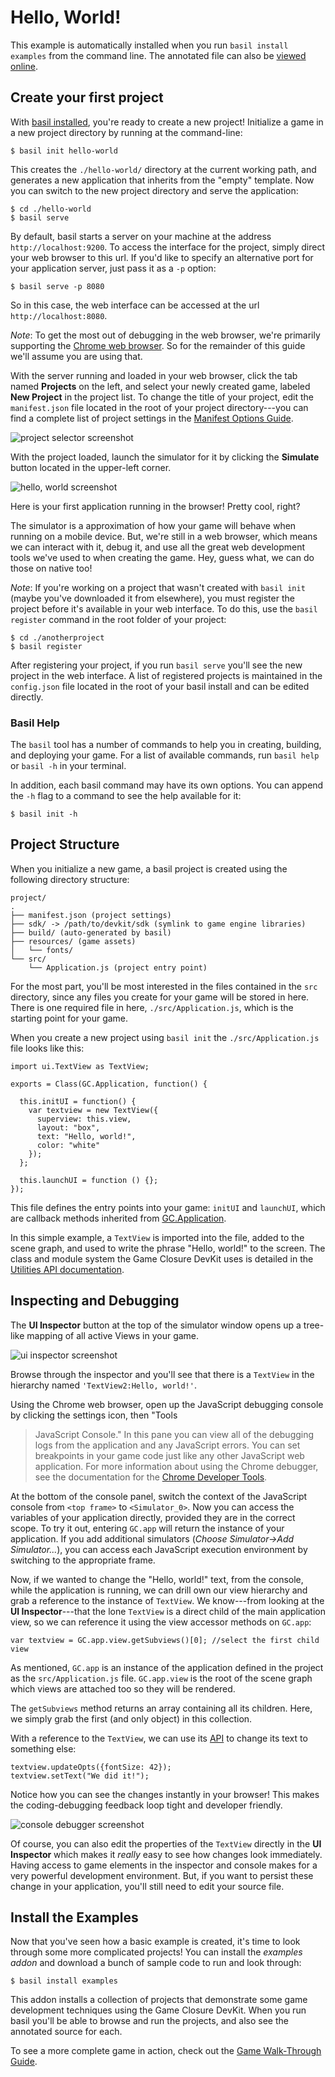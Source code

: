# Hello, World!

This example is automatically installed when you run
`basil install examples` from the command line. The
annotated file can also be [viewed online](../example/basics-helloworld/).

## Create your first project

With [basil installed](../guide/install.html),
you're ready to create a new project! Initialize a game
in a new project directory by running at the command-line:

~~~
$ basil init hello-world
~~~

This creates the `./hello-world/` directory at the current
working path, and generates a new application that inherits
from the "empty" template. Now you can switch to the new
project directory and serve the application:

~~~
$ cd ./hello-world
$ basil serve
~~~

By default, basil starts a server on your machine at the
address `http://localhost:9200`. To access the interface for the
project, simply direct your web browser to this url. If you'd
like to specify an alternative port for your application
server, just pass it as a `-p` option:

~~~
$ basil serve -p 8080
~~~

So in this case, the web interface can be accessed at the
url `http://localhost:8080`.

*Note*: To get the most out of debugging in the web browser, we're
primarily supporting the [Chrome web browser](http://www.google.com/chrome).
So for the remainder of this guide we'll assume you are using that.

With the server running and loaded in your web browser,
click the tab named **Projects** on the left, and select
your newly created game, labeled **New Project** in the
project list. To change the title of your project, edit the
`manifest.json` file located in the root of your project
directory---you can find a complete list of project settings
in the [Manifest Options Guide](../guide/manifest.html).

<img src="./assets/getting-started/hello-project.png" alt="project selector screenshot" class="screenshot">

With the project loaded, launch the simulator for it by
clicking the **Simulate** button located in the upper-left corner.

<img src="./assets/getting-started/hello-world.png" alt="hello, world screenshot" class="screenshot">

Here is your first application running in the browser! Pretty cool, right?

The simulator is a approximation of how your game will behave when
running on a mobile device. But, we're
still in a web browser, which means we can interact with it,
debug it, and use all the great web development tools we've
used to when creating the game. Hey, guess what, we can do those on native too!

*Note*: If you're working on a project that wasn't created with
`basil init` (maybe you've downloaded it from elsewhere),
you must register the project before it's available in your
web interface. To do this, use the `basil register` command
in the root folder of your project:

~~~
$ cd ./anotherproject
$ basil register
~~~

After registering your project, if you run `basil serve` you'll
see the new project in the web interface. A list of registered projects is
maintained in the `config.json` file located in the root of
your basil install and can be edited directly.

### Basil Help

The `basil` tool has a number of commands to help you in
creating, building, and deploying your game. For a list of
available commands, run `basil help` or `basil -h` in your
terminal.

In addition, each basil command may have its own options.
You can append the `-h` flag to a command to see the help
available for it:

~~~
$ basil init -h
~~~


## Project Structure

When you initialize a new game, a basil project is created
using the following directory structure:

~~~
project/
.
├── manifest.json (project settings)
├── sdk/ -> /path/to/devkit/sdk (symlink to game engine libraries)
├── build/ (auto-generated by basil)
├── resources/ (game assets)
│   └── fonts/
└── src/
    └── Application.js (project entry point)
~~~

For the most part, you'll be most interested in the files
contained in the `src` directory, since any files you create
for your game will be stored in here. There is one required
file in here, `./src/Application.js`, which is the starting
point for your game.

When you create a new project using `basil init` the
`./src/Application.js` file looks like this:

~~~
import ui.TextView as TextView;

exports = Class(GC.Application, function() {

  this.initUI = function() {
    var textview = new TextView({
      superview: this.view,
      layout: "box",
      text: "Hello, world!",
      color: "white"
    });
  };

  this.launchUI = function () {};
});
~~~

This file defines the entry points into your game: `initUI` and `launchUI`,
which are callback methods inherited from [GC.Application](../api/appengine.html#class-gc.application).

In this simple example, a `TextView` is imported into the
file, added to the scene graph, and used to write the phrase
"Hello, world!" to the screen. The class and module system
the Game Closure DevKit uses is detailed in the [Utilities API documentation](../api/utilities.html).


## Inspecting and Debugging

The **UI Inspector** button at the top of the simulator window opens up a
tree-like mapping of all active Views in your game.

<img src="./assets/getting-started/hello-inspector.png" alt="ui inspector screenshot" class="screenshot">

Browse through the inspector and you'll see that there is a
`TextView` in the hierarchy named `'TextView2:Hello, world!'`.

Using the Chrome web browser, open up the JavaScript
debugging console by clicking the settings icon, then "Tools
> JavaScript Console." In this pane you can view all of the debugging
logs from the application and any JavaScript errors. You can
set breakpoints in your game code just like any other
JavaScript web application. For more information about using
the Chrome debugger, see the documentation for the
[Chrome Developer Tools](https://developers.google.com/chrome-developer-tools/docs/overview).

At the bottom of the console panel, switch the context of
the JavaScript console from `<top frame>` to
`<Simulator_0>`. Now you can access the variables of your
application directly, provided they are in the correct
scope. To try it out, entering `GC.app` will return the
instance of your application. If you add additional simulators
(*Choose Simulator->Add Simulator...*), you can access each
JavaScript execution environment by switching to the appropriate frame.

Now, if we wanted to change the "Hello, world!" text, from
the console, while the application is running, we can drill
own our view hierarchy and grab a reference to the instance
of `TextView`. We know---from looking at the **UI
Inspector**---that the lone `TextView` is a direct child of
the main application view, so we can reference it using the
view accessor methods on `GC.app`:

~~~
var textview = GC.app.view.getSubviews()[0]; //select the first child view
~~~

As mentioned, `GC.app` is an instance of the application
defined in the project as the  `src/Application.js`
file. `GC.app.view` is the root of the scene graph which
views are attached too so they will be rendered.

The `getSubviews` method returns an array containing all its
children. Here, we simply grab the first (and only object) in
this collection.

With a reference to the `TextView`, we can use its [API](../api/ui-text.html#class-ui.textview)
to change its text to something else:

~~~
textview.updateOpts({fontSize: 42});
textview.setText("We did it!");
~~~

Notice how you can see the changes instantly in your
browser! This makes the coding-debugging feedback loop tight
and developer friendly.

<img src="./assets/getting-started/hello-debugger.png" alt="console debugger screenshot" class="screenshot">

Of course, you can also edit the properties of the
`TextView` directly in the **UI Inspector** which makes
it *really* easy to see how changes look immediately. Having
access to game elements in the inspector and console makes
for a very powerful development environment. But, if you
want to persist these change in your application, you'll
still need to edit your source file.


## Install the Examples

Now that you've seen how a basic example is created, it's
time to look through some more complicated projects! You can
install the *examples addon* and download a bunch of sample
code to run and look through:

~~~
$ basil install examples
~~~

This addon installs a collection of projects that demonstrate
some game development techniques using the Game Closure
DevKit. When you run basil you'll be able to browse and run the
projects, and also see the annotated source for each.

To see a more complete game in action, check out the
[Game Walk-Through Guide](../guide/game-walkthrough.html).
